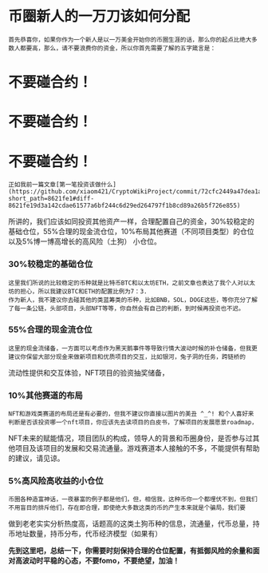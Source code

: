 # 币圈新人的一万刀该如何分配
    首先恭喜你，如果你作为一个新人是以一万美金开始你的币圈生涯的话，那么你的起点比绝大多数人都要高，那么，请不要浪费你的资金，所以你首先需要了解的五字箴言是：
# **不要碰合约！**
# **不要碰合约！**
# **不要碰合约！**
    正如我前一篇文章[第一笔投资该做什么](https://github.com/xiaom421/CryptoWikiProject/commit/72cfc2449a47dea1a595eac5a56963bffb0cb545?short_path=8621fe1#diff-8621fe19d3a142cdae61577a6bf244c6d29ed264797f1b8cd89a26b5f726e855)
所讲的，我们应该如同投资其他资产一样，合理配置自己的资金，30%较稳定的基础仓位，55%合理的现金流仓位，10%布局其他赛道（不同项目类型）的仓位以及5%博一博高增长的高风险（土狗）
小仓位。
### 30%较稳定的基础仓位
    这里我们所说的比较稳定的币种就是比特币BTC和以太坊ETH，之前文章也表达了我个人对以太坊的担心，所以我建议BTC和ETH的配置比例为7：3. 
    作为新人，我不建议你去碰其他的类蓝筹类的币种，比如BNB，SOL，DOGE这些，等你充分了解了每一条公链，头部项目，头部NFT等等，你自然会有自己的判断，到时候再投资也不迟。
### 55%合理的现金流仓位
    这里的现金流储备，一方面可以考虑作为黑天鹅事件等导致行情大波动时候的补仓储备，但我更建议你保留大部分现金来做新项目和优质项目的交互，比如银河，兔子洞的任务，跨链桥的
流动性提供和交互体验，NFT项目的验资抽奖储备，
### 10%其他赛道的布局
    NFT和游戏类赛道的布局还是有必要的，但我不建议你直接以图片的美丑 ^_^! 和个人喜好来判断是否该投资哪一个nft项目，你应该先去读项目的白皮书，了解项目的发展愿景roadmap，
NFT未来的赋能情况，项目团队的构成，领导人的背景和币圈身份，是否参与过其他项目及该项目的发展和交易流通量。游戏赛道本人接触的不多，不能提供有帮助的建议，请见谅。
### 5%高风险高收益的小仓位
    币圈各种造富神话，一夜暴富的例子都是他们，但，相信我，这种币你一个都埋伏不到，但我们不用盲目的排斥他们，存在即合理，即使绝大多数这类的币的产生本来就是个骗局，我们要
做到老老实实分析热度高，话题高的这类土狗币种的信息，流通量，代币总量，持币地址数量，持币分布，代币经济模型（如果有）

**先到这里吧，总结一下，你需要时刻保持合理的仓位配置，有抵御风险的余量和面对高波动时平稳的心态，不要fomo，不要绝望，加油！**
